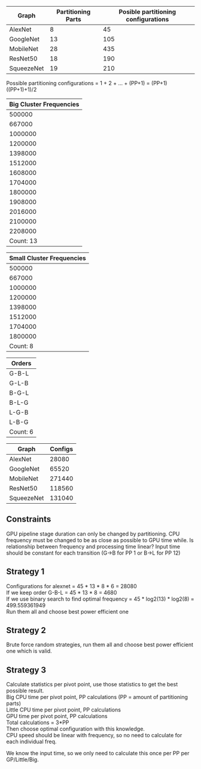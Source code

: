 | Graph      | Partitioning Parts | Posible partitioning configurations |
| ---------- | ------------------ | ----------------------------------- |
| AlexNet    | 8                  | 45                                  |
| GoogleNet  | 13                 | 105                                 |
| MobileNet  | 28                 | 435                                 |
| ResNet50   | 18                 | 190                                 |
| SqueezeNet | 19                 | 210                                 |

Possible partitioning configurations = 1 + 2 + ... + (PP+1) = (PP+1)((PP+1)+1)/2

| Big Cluster Frequencies |
| ----------------------- |
| 500000                  |
| 667000                  |
| 1000000                 |
| 1200000                 |
| 1398000                 |
| 1512000                 |
| 1608000                 |
| 1704000                 |
| 1800000                 |
| 1908000                 |
| 2016000                 |
| 2100000                 |
| 2208000                 |
| Count: 13               |

| Small Cluster Frequencies |
| ------------------------- |
| 500000                    |
| 667000                    |
| 1000000                   |
| 1200000                   |
| 1398000                   |
| 1512000                   |
| 1704000                   |
| 1800000                   |
| Count: 8                  |

| Orders   |
| -------- |
| G-B-L    |
| G-L-B    |
| B-G-L    |
| B-L-G    |
| L-G-B    |
| L-B-G    |
| Count: 6 |

| Graph      | Configs |
| ---------- | ------- |
| AlexNet    | 28080   |
| GoogleNet  | 65520   |
| MobileNet  | 271440  |
| ResNet50   | 118560  |
| SqueezeNet | 131040  |

## Constraints

GPU pipeline stage duration can only be changed by partitioning.
CPU frequency must be changed to be as close as possible to GPU time while.
Is relationship between frequency and processing time linear?
Input time should be constant for each transition (G->B for PP 1 or B->L for PP 12)

## Strategy 1

Configurations for alexnet = 45 \* 13 \* 8 \* 6 = 28080  
If we keep order G-B-L = 45 \* 13 \* 8 = 4680  
If we use binary search to find optimal frequency = 45 \* log2(13) \* log2(8) = 499.559361949  
Run them all and choose best power efficient one

## Strategy 2

Brute force random strategies, run them all and choose best power efficient one which is valid.

## Strategy 3

Calculate statistics per pivot point, use those statistics to get the best possible result.  
Big CPU time per pivot point, PP calculations (PP = amount of partitioning parts)  
Little CPU time per pivot point, PP calculations  
GPU time per pivot point, PP calculations  
Total calculations = 3\*PP  
Then choose optimal configuration with this knowledge.  
CPU speed should be linear with frequency, so no need to calculate for each individual freq.

We know the input time, so we only need to calculate this once per PP per GP/Little/Big.
